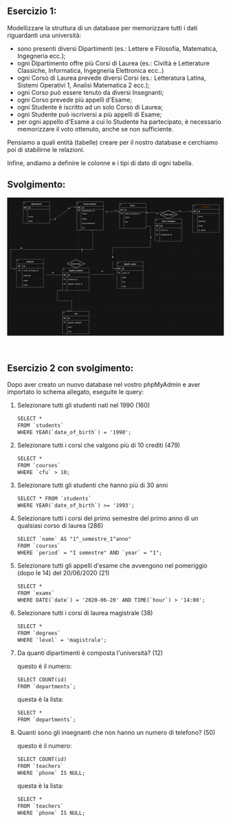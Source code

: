 ## Esercizio 1:

Modellizzare la struttura di un database per memorizzare tutti i dati riguardanti una università:

- sono presenti diversi Dipartimenti (es.: Lettere e Filosofia, Matematica, Ingegneria ecc.);
- ogni Dipartimento offre più Corsi di Laurea (es.: Civiltà e Letterature Classiche, Informatica, Ingegneria Elettronica ecc..)
- ogni Corso di Laurea prevede diversi Corsi (es.: Letteratura Latina, Sistemi Operativi 1, Analisi Matematica 2 ecc.);
- ogni Corso può essere tenuto da diversi Insegnanti;
- ogni Corso prevede più appelli d'Esame;
- ogni Studente è iscritto ad un solo Corso di Laurea;
- ogni Studente può iscriversi a più appelli di Esame;
- per ogni appello d'Esame a cui lo Studente ha partecipato, è necessario memorizzare il voto ottenuto, anche se non sufficiente.

Pensiamo a quali entità (tabelle) creare per il nostro database e cerchiamo poi di stabilirne le relazioni.

Infine, andiamo a definire le colonne e i tipi di dato di ogni tabella.

## Svolgimento:

![alt text](<immagine db.png>)

<br>

## Esercizio 2 con svolgimento:

Dopo aver creato un nuovo database nel vostro phpMyAdmin e aver importato lo schema allegato, eseguite le query:

1.  Selezionare tutti gli studenti nati nel 1990 (160)

    ```
    SELECT *
    FROM `students`
    WHERE YEAR(`date_of_birth`) = '1990';
    ```

2.  Selezionare tutti i corsi che valgono più di 10 crediti (479)

    ```
    SELECT *
    FROM `courses`
    WHERE `cfu` > 10;
    ```

3.  Selezionare tutti gli studenti che hanno più di 30 anni

    ```
    SELECT * FROM `students`
    WHERE YEAR(`date_of_birth`) >= '1993';
    ```

4.  Selezionare tutti i corsi del primo semestre del primo anno di un qualsiasi corso di laurea (286)

    ```
    SELECT `name` AS "1^_semestre_1^anno"
    FROM `courses`
    WHERE `period` = "I semestre" AND `year` = "1";
    ```

5.  Selezionare tutti gli appelli d'esame che avvengono nel pomeriggio (dopo le 14) del 20/06/2020 (21)

    ```
    SELECT *
    FROM `exams`
    WHERE DATE(`date`) = '2020-06-20' AND TIME(`hour`) > '14:00';
    ```

6.  Selezionare tutti i corsi di laurea magistrale (38)

    ```
    SELECT *
    FROM `degrees`
    WHERE `level` = 'magistrale';
    ```

7.  Da quanti dipartimenti è composta l'università? (12)

    questo è il numero:

    ```
    SELECT COUNT(id)
    FROM `departments`;
    ```

    questa è la lista:

    ```
    SELECT *
    FROM `departments`;
    ```

8.  Quanti sono gli insegnanti che non hanno un numero di telefono? (50)

    questo è il numero:

    ```
    SELECT COUNT(id)
    FROM `teachers`
    WHERE `phone` IS NULL;
    ```

    questa è la lista:

    ```
    SELECT *
    FROM `teachers`
    WHERE `phone` IS NULL;
    ```
